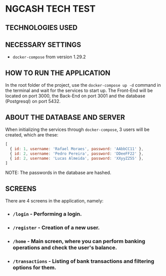 # NGCASH TECH TEST

## TECHNOLOGIES USED

## NECESSARY SETTINGS

- `docker-compose` from version 1.29.2

## HOW TO RUN THE APPLICATION

In the root folder of the project, use the `docker-compose up -d` command in the terminal and wait for the services to start up. The Front-End will be located on port 3000, the Back-End on port 3001 and the database (Postgresql) on port 5432.

## ABOUT THE DATABASE AND SERVER

When initializing the services through `docker-compose`, 3 users will be created, which are these:

```JavaScript
[
  { id: 1, username: 'Rafael Moraes', password: 'AAbbCC11' },
  { id: 2, username: 'Pedro Pereira', password: 'DDeeFF22' },
  { id: 2, username: 'Lucas Almeida', password: 'XXyyZZ55' },
]
```

NOTE: The passwords in the database are hashed.

## SCREENS

There are 4 screens in the application, namely:

- ### `/login` - Performing a login.
- ### `/register` - Creation of a new user.
- ### `/home` - Main screen, where you can perform banking operations and check the user's balance.
- ### `/transactions` - Listing of bank transactions and filtering options for them.
